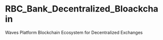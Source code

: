 # RBC_Bank_Decentralized_Bloackchain
Waves Platform Blockchain Ecosystem for Decentralized Exchanges
